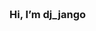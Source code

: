 
<h3>Hi, I’m dj_jango <embed type="image/jpg" src="https://raw.githubusercontent.com/bastianleicht/bastianleicht/master/assets/wave.gif" width="100" height="100"> </h3>



<!---
djjangodev/djjangodev is a ✨ special ✨ repository because its `README.md` (this file) appears on your GitHub profile.
You can click the Preview link to take a look at your changes.
--->
